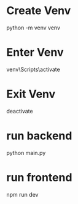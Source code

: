 # Create Venv
python -m venv venv

# Enter Venv
venv\Scripts\activate

# Exit Venv
deactivate


# run backend 

python main.py

# run frontend 

npm run dev

